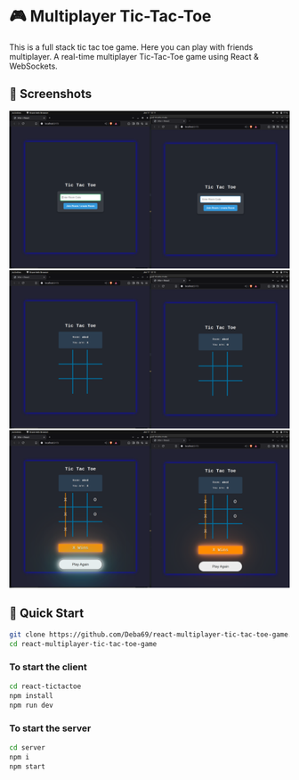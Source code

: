 # 🎮 Multiplayer Tic-Tac-Toe

This is a full stack tic tac toe game.  Here you can play with friends multiplayer.
A real-time multiplayer Tic-Tac-Toe game using React & WebSockets.

## 📸 Screenshots
![Game Lobby](assets/game.png)
![Game Board](assets/gameplay.png)
![Game Win](assets/win.png)

## 🚀 Quick Start
```sh
git clone https://github.com/Deba69/react-multiplayer-tic-tac-toe-game.git
cd react-multiplayer-tic-tac-toe-game
```

### To start the client
```sh
cd react-tictactoe
npm install
npm run dev
```
### To start the server
```sh
cd server
npm i
npm start
```

